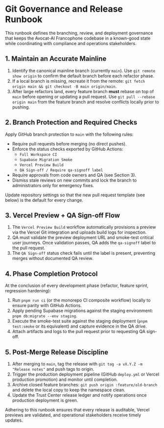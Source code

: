 # Git Governance and Release Runbook

This runbook defines the branching, review, and deployment governance that keeps the Avocat-AI Francophone codebase in a known-good state while coordinating with compliance and operations stakeholders.

## 1. Maintain an Accurate Mainline

1. Identify the canonical mainline branch (currently `main`). Use `git remote show origin` to confirm the default branch before each refactor phase.
2. If a local branch is missing, recreate it from the remote: `git fetch origin main && git checkout -B main origin/main`.
3. After large refactors land, every feature branch **must** rebase on top of `main` before opening or updating a pull request. Use `git pull --rebase origin main` from the feature branch and resolve conflicts locally prior to pushing.

## 2. Branch Protection and Required Checks

Apply GitHub branch protection to `main` with the following rules:

- Require pull requests before merging (no direct pushes).
- Enforce the status checks exported by GitHub Actions:
  - `Full Workspace CI`
  - `Supabase Migration Smoke`
  - `Vercel Preview Build`
  - `QA Sign-off / Require qa-signoff label`
- Require approvals from code owners and QA (see Section 3).
- Dismiss stale reviews on new commits and lock the branch to administrators only for emergency fixes.

Update repository settings so that the new pull request template (see below) is the default for every change.

## 3. Vercel Preview + QA Sign-off Flow

1. The `Vercel Preview Build` workflow automatically provisions a preview via the Vercel Git integration and uploads build logs for inspection.
2. QA must validate the preview deployment URL and smoke-test critical user journeys. Once validation passes, QA adds the `qa-signoff` label to the pull request.
3. The `QA Sign-off` status check fails until the label is present, preventing merges without documented QA review.

## 4. Phase Completion Protocol

At the conclusion of every development phase (refactor, feature sprint, regression hardening):

1. Run `pnpm run ci` (or the monorepo CI composite workflow) locally to ensure parity with GitHub Actions.
2. Apply pending Supabase migrations against the staging environment: `pnpm db:migrate --env staging`.
3. Execute the smoke-test suite against the staging deployment (`pnpm test:smoke` or its equivalent) and capture evidence in the QA drive.
4. Attach artifacts and logs to the pull request prior to requesting QA sign-off.

## 5. Post-Merge Release Discipline

1. After merging to `main`, tag the release with `git tag -a vX.Y.Z -m "Release notes"` and push tags to origin.
2. Trigger the production deployment pipeline (GitHub `deploy.yml` or Vercel production promotion) and monitor until completion.
3. Archive closed feature branches: `git push origin :feature/old-branch` and delete the local copy to keep the namespace clean.
4. Update the Trust Center release ledger and notify operations once production deployment is green.

Adhering to this runbook ensures that every release is auditable, Vercel previews are validated, and operational stakeholders receive timely updates.
